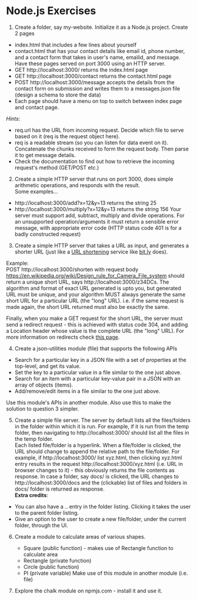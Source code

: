 # Node.js Exercises
1. Create a folder, say my-website. Initialize it as a Node.js project.  Create 2 pages
* index.html that includes a few lines about yourself
* contact.html that has your contact details like email id, phone number, and a contact form that takes in user's name, emailid, and message.   
Have these pages served on port 3000 using an HTTP server.  
* GET http://localhost:3000/ returns the index.html page
* GET http://localhost:3000/contact returns the contact.html page
* POST http://localhost:3000/message accepts the details from the contact form on submission and writes them to a messages.json file (design a schema to store the data)
* Each page should have a menu on top to switch between index page and contact page.

_Hints_:  
* req.url has the URL from incoming request. Decide which file to serve based on it (req is the request object here).
* req is a readable stream (so you can listen for data event on it). Concatenate the chunks received to form the request body. Then parse it to get message details.
* Check the documentation to find out how to retrieve the incoming request's method (GET/POST etc.)

2. Create a simple HTTP server that runs on port 3000, does simple arithmetic operations, and responds with the result.  
Some examples...   
* http://localhost:3000/add?x=12&y=13 returns the string 25
* http://localhost:3000/multiply?x=12&y=13 returns the string 156
Your server must support add, subtract, multiply and divide operations. For an unsupported operation/arguments it must return a sensible error message, with appropriate error code (HTTP status code 401 is for a badly constructed request)

3. Create a simple HTTP server that takes a URL as input, and generates a shorter URL (just like a [URL shortening](https://en.wikipedia.org/wiki/URL_shortening) service like [bit.ly](https://bit.ly) does).  

Example:  
POST http://localhost:3000/shorten with request body https://en.wikipedia.org/wiki/Design_rule_for_Camera_File_system should return a unique short URL, says http://localhost:3000/z34DCs. The algorithm and format of exact URL generated is upto you, but generated URL must be unique, and your algorithm MUST always generate the same short URL for a particular URL (the "long" URL). i.e. if the same request is made again, the short URL returned must also be exactly the same.  

Finally, when you make a GET request for the short URL, the server must send a redirect request - this is achieved with status code 304, and adding a Location header whose value is the complete URL (the "long" URL). For more information on redirects check [this page](https://en.wikipedia.org/wiki/URL_redirection).

4. Create a json-utilities module (file) that supports the following APIs 
* Search for a particular key in a JSON file with a set of properties at the top-level, and get its value.
* Set the key to a particular value in a file similar to the one just above.
* Search for an item with a particular key-value pair in a JSON with an array of objects (items).
* Add/remove/edit items in a file similar to the one just above.

Use this module's APIs in another module. Also use this to make the solution to question 3 simpler.

5. Create a simple file server. The server by default lists all the files/folders in the folder within which it is run. For example, if it is run from the temp folder, then navigating to http://localhost:3000/ should list all the files in the temp folder.  
Each listed file/folder is a hyperlink. When a file/folder is clicked, the URL should change to append the relative path to the file/folder. For example, if http://localhost:3000/ list xyz.html, then clicking xyz.html entry results in the request http://localhost:3000/xyz.html (i.e. URL in browser changes to it) - this obviously returns the file contents as response. In case a folder, say docs/ is clicked, the URL changes to http://localhost:3000/docs and the (clickable) list of files and folders in docs/ folder is returned as response.  
__Extra credits__:
* You can also have a .. entry in the folder listing. Clicking it takes the user to the parent folder listing.
* Give an option to the user to create a new file/folder, under the current folder, through the UI.

6. Create a module to calculate areas of various shapes.
    - Square (public function) - makes use of Rectangle function to calculate area
    - Rectangle (private function)
    - Circle (public function)
    - PI (private variable)
    Make use of this module in another module (i.e. file)

7. Explore the chalk module on npmjs.com - install it and use it.
